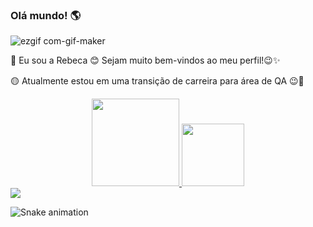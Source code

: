 ### Olá mundo! 🌎


![ezgif com-gif-maker](https://user-images.githubusercontent.com/110126661/187290863-befbc35f-e1b4-48b8-8f2e-da878a9b494a.gif)



👋 Eu sou a Rebeca 😊 Sejam muito bem-vindos ao meu perfil!😉✨


🟡 Atualmente estou em uma transição de carreira para área de QA 😉🐞

<div align="center">
  <a href="https://github.com/rebecaPR">
  <img height="140em" src="https://github-readme-stats.vercel.app/api?username=rebecaPR&show_icons=true&theme=dracula&include_all_commits=true&count_private=true"/>
  <img height="100em" src="https://github-readme-stats.vercel.app/api/top-langs/?username=rebecaPR&layout=compact&langs_count=7&theme=dracula"/>
</div>

  
<div>
  <a href="https://www.linkedin.com/in/rebeca-ponciano-03376210a" target="_blank"><img src="https://img.shields.io/badge/-LinkedIn-%230077B5?style=for-the-badge&logo=linkedin&logoColor=white" target="_blank"></a> 
 
![Snake animation](https://github.com/rebecaPR/rebecaPR/blob/output/github-contribution-grid-snake.svg)
  </div>
  

